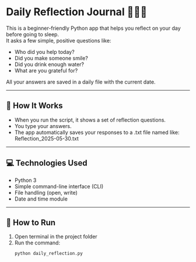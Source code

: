 # Daily Reflection Journal 🧘‍♂📓

This is a beginner-friendly Python app that helps you reflect on your day before going to sleep.  
It asks a few simple, positive questions like:

- Who did you help today?
- Did you make someone smile?
- Did you drink enough water?
- What are you grateful for?

All your answers are saved in a daily file with the current date.

---

## 🧠 How It Works

- When you run the script, it shows a set of reflection questions.
- You type your answers.
- The app automatically saves your responses to a .txt file named like:  
  Reflection_2025-05-30.txt

---

## 💻 Technologies Used

- Python 3
- Simple command-line interface (CLI)
- File handling (open, write)
- Date and time module

---

## 🚀 How to Run

1. Open terminal in the project folder
2. Run the command:
   ```bash
   python daily_reflection.py
